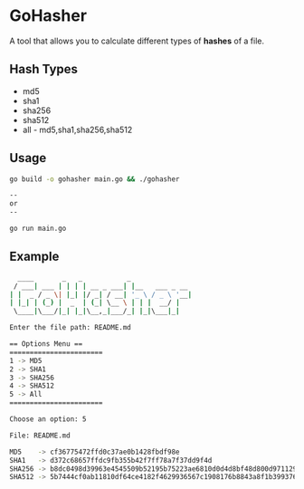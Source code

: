 # GoHasher

A tool that allows you to calculate different types of **hashes** of a file.

## Hash Types

* md5
* sha1
* sha256
* sha512
* all - md5,sha1,sha256,sha512

## Usage

```bash
go build -o gohasher main.go && ./gohasher

--
or 
--

go run main.go
```

## Example

```bash
  ____       _   _           _               
 / ___| ___ | | | | __ _ ___| |__   ___ _ __ 
| |  _ / _ \| |_| |/ _| / __| '_ \ / _ \ '__|
| |_| | (_) |  _  | (_| \__ \ | | |  __/ |   
 \____|\___/|_| |_|\__,_|___/_| |_|\___|_|   

Enter the file path: README.md

== Options Menu ==
=======================
1 -> MD5
2 -> SHA1
3 -> SHA256
4 -> SHA512
5 -> All
=======================

Choose an option: 5

File: README.md

MD5    -> cf36775472ffd0c37ae0b1428fbdf98e
SHA1   -> d372c68657ffdc9fb355b42f7ff78a7f37dd9f4d
SHA256 -> b8dc0498d39963e4545509b52195b75223ae6810d0d4d8bf48d800d971129ddd
SHA512 -> 5b7444cf0ab11810df64ce4182f4629936567c1908176b8843a8f1b399376471b398dd5f9a8f6e1c3b5404a8096135370e1cf1a9109310e999905ca84ce474c7
```

